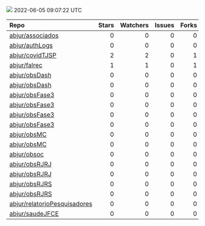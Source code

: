 ![](https://github.com/abjur/abjStatus/workflows/Render%20Status/badge.svg)
2022-06-05 09:07:22 UTC

| Repo                                                                            |  Stars|  Watchers|  Issues|  Forks| Status                                                                                                                                                          | Commit                                                                                                                                                                                                                 |
|:--------------------------------------------------------------------------------|------:|---------:|-------:|------:|:----------------------------------------------------------------------------------------------------------------------------------------------------------------|:-----------------------------------------------------------------------------------------------------------------------------------------------------------------------------------------------------------------------|
| [abjur/associados](https://github.com/abjur/associados)                         |      0|         0|       0|      0| [![](https://github.com/abjur/associados/workflows/deploy/badge.svg)](https://github.com/abjur/associados/actions/runs/1989734689)                              | <a href="https://github.com/abjur/associados/commit/d136b44890fe809559c8cb45f4cfc69db8b1ec50" title="Merge pull request #1 from abjur/levantamentos">d136b4</a>                                                        |
| [abjur/authLogs](https://github.com/abjur/authLogs)                             |      0|         0|       0|      0| [![](https://github.com/abjur/authLogs/workflows/update/badge.svg)](https://github.com/abjur/authLogs/actions/runs/2441654122)                                  | <a href="https://github.com/abjur/authLogs/commit/856df44213e5bf60de54dcb139033caac1a33d69" title="Update data">856df4</a>                                                                                             |
| [abjur/covidTJSP](https://github.com/abjur/covidTJSP)                           |      2|         2|       0|      1| [![](https://github.com/abjur/covidTJSP/workflows/update-data/badge.svg)](https://github.com/abjur/covidTJSP/actions/runs/2442128634)                           | <a href="https://github.com/abjur/covidTJSP/commit/10db310d7c09fcbba875ee744cae20c7316268ac" title="Update data">10db31</a>                                                                                            |
| [abjur/falrec](https://github.com/abjur/falrec)                                 |      1|         1|       0|      1| [![](https://github.com/abjur/falrec/workflows/update-data/badge.svg)](https://github.com/abjur/falrec/actions/runs/2442136279)                                 | <a href="https://github.com/abjur/falrec/commit/bbca0865061faf4d6b56a75459650b1845eccd41" title="Update data">bbca08</a>                                                                                               |
| [abjur/obsDash](https://github.com/abjur/obsDash)                               |      0|         0|       0|      0| [![](https://github.com/abjur/obsDash/workflows/deploy-app/badge.svg)](https://github.com/abjur/obsDash/actions/runs/2410609496)                                | <a href="https://github.com/abjur/obsDash/commit/3dfc0969677601c888d22ed998edb1e3b16d21d6" title="atualiza os dados">3dfc09</a>                                                                                        |
| [abjur/obsDash](https://github.com/abjur/obsDash)                               |      0|         0|       0|      0| [![](https://github.com/abjur/obsDash/workflows/deploy-app/badge.svg)](https://github.com/abjur/obsDash/actions/runs/2054787464)                                | <a href="https://github.com/abjur/obsDash/commit/8617e11ecf2742d7a92bcb480f540a989251ef9b" title="testando tirar o markdown daqui">8617e1</a>                                                                          |
| [abjur/obsFase3](https://github.com/abjur/obsFase3)                             |      0|         0|       0|      0| [![](https://github.com/abjur/obsFase3/workflows/app/badge.svg)](https://github.com/abjur/obsFase3/actions/runs/2186616925)                                     | <a href="https://github.com/abjur/obsFase3/commit/0b798c4ccec3181ea9825f09304e234e87d06302" title="malformed gh action">0b798c</a>                                                                                     |
| [abjur/obsFase3](https://github.com/abjur/obsFase3)                             |      0|         0|       0|      0| [![](https://github.com/abjur/obsFase3/workflows/update-data/badge.svg)](https://github.com/abjur/obsFase3/actions/runs/2441857178)                             | <a href="https://github.com/abjur/obsFase3/commit/9d540cc733084e42832918edc8c35716d2e0bf85" title="Update data">9d540c</a>                                                                                             |
| [abjur/obsFase3](https://github.com/abjur/obsFase3)                             |      0|         0|       0|      0| [![](https://github.com/abjur/obsFase3/workflows/report/badge.svg)](https://github.com/abjur/obsFase3/actions/runs/2340108973)                                  | <a href="https://github.com/abjur/obsFase3/commit/9d540cc733084e42832918edc8c35716d2e0bf85" title="Update data">9d540c</a>                                                                                             |
| [abjur/obsFase3](https://github.com/abjur/obsFase3)                             |      0|         0|       0|      0| [![](https://github.com/abjur/obsFase3/workflows/site/badge.svg)](https://github.com/abjur/obsFase3/actions/runs/2340253444)                                    | <a href="https://github.com/abjur/obsFase3/commit/9d540cc733084e42832918edc8c35716d2e0bf85" title="Update data">9d540c</a>                                                                                             |
| [abjur/obsMC](https://github.com/abjur/obsMC)                                   |      0|         0|       0|      0| [![](https://github.com/abjur/obsMC/workflows/deploy/badge.svg)](https://github.com/abjur/obsMC/actions/runs/2105910406)                                        | <a href="https://github.com/abjur/obsMC/commit/da786b178045cb89988a0425b75519e048d72b0a" title="scripts para adicionar PDF">da786b</a>                                                                                 |
| [abjur/obsMC](https://github.com/abjur/obsMC)                                   |      0|         0|       0|      0| [![](https://github.com/abjur/obsMC/workflows/update-data/badge.svg)](https://github.com/abjur/obsMC/actions/runs/2419437223)                                   | <a href="https://github.com/abjur/obsMC/commit/2fd9e4a6c800d3a397c8e6c8b197490fbffbdf73" title="Update data">2fd9e4</a>                                                                                                |
| [abjur/obsoc](https://github.com/abjur/obsoc)                                   |      0|         0|       0|      0| [![](https://github.com/abjur/obsoc/workflows/deploy/badge.svg)](https://github.com/abjur/obsoc/actions/runs/1900660306)                                        | <a href="https://github.com/abjur/obsoc/commit/f54f9255a787c225ef2fdbc1afc5ed98b98690aa" title="ajustes no update-data">f54f92</a>                                                                                     |
| [abjur/obsRJRJ](https://github.com/abjur/obsRJRJ)                               |      0|         0|       0|      0| [![](https://github.com/abjur/obsRJRJ/workflows/deploy/badge.svg)](https://github.com/abjur/obsRJRJ/actions/runs/2379732855)                                    | <a href="https://github.com/abjur/obsRJRJ/commit/da33f868cf3ec28584d66a1df99a3cd7d570e1e6" title="resolve actions com o glossario errado">da33f8</a>                                                                   |
| [abjur/obsRJRJ](https://github.com/abjur/obsRJRJ)                               |      0|         0|       0|      0| [![](https://github.com/abjur/obsRJRJ/workflows/update-data/badge.svg)](https://github.com/abjur/obsRJRJ/actions/runs/2442419158)                               | <a href="https://github.com/abjur/obsRJRJ/commit/1f576de614692eb0e00cc52061972faf3f7cb7e2" title="Update data">1f576d</a>                                                                                              |
| [abjur/obsRJRS](https://github.com/abjur/obsRJRS)                               |      0|         0|       0|      0| [![](https://github.com/abjur/obsRJRS/workflows/app/badge.svg)](https://github.com/abjur/obsRJRS/actions/runs/2378256849)                                       | <a href="https://github.com/abjur/obsRJRS/commit/f73cc061dc3d4d3b8077ac2a36f317889f0b8283" title="Update update-app.yaml">f73cc0</a>                                                                                   |
| [abjur/obsRJRS](https://github.com/abjur/obsRJRS)                               |      0|         0|       0|      0| [![](https://github.com/abjur/obsRJRS/workflows/site/badge.svg)](https://github.com/abjur/obsRJRS/actions/runs/2258181602)                                      | <a href="https://github.com/abjur/obsRJRS/commit/b47e69ad51bde0fe329b0d9281c2f0205d20908b" title="faltou a parte de copiar a pasta">b47e69</a>                                                                         |
| [abjur/relatorioPesquisadores](https://github.com/abjur/relatorioPesquisadores) |      0|         0|       0|      0| [![](https://github.com/abjur/relatorioPesquisadores/workflows/update-data/badge.svg)](https://github.com/abjur/relatorioPesquisadores/actions/runs/2407629857) | <a href="https://github.com/abjur/relatorioPesquisadores/commit/72b787da0885c6b0f1b5f7643e59cb1a69959c49" title="Update data">72b787</a>                                                                               |
| [abjur/saudeJFCE](https://github.com/abjur/saudeJFCE)                           |      0|         0|       0|      0| [![](https://github.com/abjur/saudeJFCE/workflows/deploy/badge.svg)](https://github.com/abjur/saudeJFCE/actions/runs/2423250369)                                | <a href="https://github.com/abjur/saudeJFCE/commit/e9d292976323542400dad712ace6d411634b6f19" title="atualizacao variaveis pelo data quality + melhora no modelo de sobrevivencia + relatorio de resultados">e9d292</a> |


